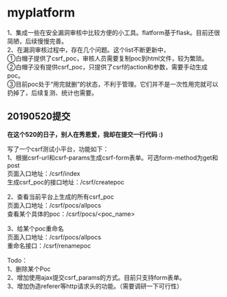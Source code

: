 # myplatform
1、集成一些在安全漏洞审核中比较方便的小工具。flatform基于flask。目前还很简陋，后续慢慢完善。  
2、在漏洞审核过程中，存在几个问题。这个list不断更新中，  
    ①白帽子提供了csrf_poc，审核人员需要复制poc到html文件，较为繁琐。  
    ②白帽子没有提供csrf_poc，只提供了csrf的action和参数，需要手动生成poc。  
    ③目前poc处于“用完就删”的状态，不利于管理。它们并不是一次性用完就可以扔掉了，后续复测、统计也需要。  
   

## 20190520提交

**在这个520的日子，别人在秀恩爱，我却在提交一行代码 :)**

写了一个csrf测试小平台，功能如下：  
1、根据csrf-url和csrf-params生成csrf-form表单。可选form-method为get和post  
页面入口地址：/csrf/index  
生成csrf_poc的接口地址：/csrf/createpoc  

2、查看当前平台上生成的所有csrf_poc  
页面入口地址：/csrf/pocs/allpocs  
查看某个具体的poc：/csrf/pocs/<poc_name>  

3、给某个poc重命名  
页面入口地址：/csrf/pocs/allpocs  
重命名接口：/csrf/renamepoc  

Todo：  
1、删除某个Poc  
2、增加使用ajax提交csrf_params的方式。目前只支持form表单。  
3、增加伪造referer等http请求头的功能。（需要调研一下可行性）  
